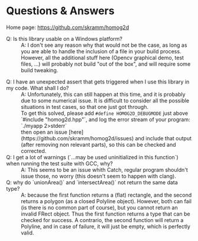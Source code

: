 # Questions & Answers

Home page: https://github.com/skramm/homog2d


<dl>
<dt>
Q: Is this library usable on a Windows platform?
</dt>
<dd>
A: I don't see any reason why that would not be the case, as long as you are able to handle the inclusion of a file in your build process.
However, all the additional stuff here (Opencv graphical demo, test files, ...) will probably not build "out of the box", and will require some build tweaking.
</dd>

<a name="assert_trigger"></a>
<dt>
Q: I have an unexpected assert that gets triggered when I use this library in my code.
What shall I do?
</dt>
<dd>
A: Unfortunately, this can still happen at this time, and it is probably due to some numerical issue.
It is difficult to consider all the possible situations in test cases, so that one just got through.<br>
To get this solved, please add <code>#define HOMOG2D_DEBUGMODE</code> just above `#include "homog2d.hpp"`, and log the error stream of your program:<br>
`./myapp 2>stderr` <br>
then open an issue [here](https://github.com/skramm/homog2d/issues) and include that output (after removing non relevant parts), so this can be checked and corrected.
</dd>

<dt>
Q: I get a lot of warnings (`...may be used uninitialized in this function`) when running the test suite with GCC, why?
</dt>
<dd>
A: This seems to be an issue whith Catch, regular program shouldn't issue those, no worry
(this doesn't seem to happen with clang).
</dd>


<dt>
Q: why do
`unionArea()` and `intersectArea()` not return the same data type?
</dt>
<dd>
A: because the first function returns a (flat) rectangle, and the second returns a polygon (as a closed Polyline object).
However, both can fail (is there is no common part of course), but you cannot return an invalid FRect object.
Thus the first function returns a type that can be checked for success.
A contrario, the second function will return a Polyline, and in case of failure, it will just be empty, which is perfectly valid.
</dd>

</dl>

